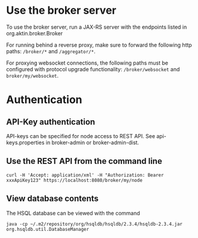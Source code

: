 Use the broker server
=====================

To use the broker server, run a JAX-RS server with
the endpoints listed in org.aktin.broker.Broker

For running behind a reverse proxy, make sure to forward the following
http paths: `/broker/*` and `/aggregator/*`.

For proxying websocket connections, the following paths must be 
configured with protocol upgrade functionality: `/broker/websocket` and `broker/my/websocket`.

 


Authentication
==============

API-Key authentication
----------------------
API-keys can be specified for node access to REST API. See api-keys.properties in broker-admin or broker-admin-dist.


Use the REST API from the command line
--------------------------------------

```
curl -H 'Accept: application/xml' -H "Authorization: Bearer xxxApiKey123" https://localhost:8080/broker/my/node
```

View database contents
----------------------
The HSQL database can be viewed with the command
```
java -cp ~/.m2/repository/org/hsqldb/hsqldb/2.3.4/hsqldb-2.3.4.jar org.hsqldb.util.DatabaseManager

```
 